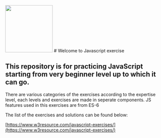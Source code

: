 <img src="https://visits.roshan.cyou/THg9HBH1zBxVTHevnf28?label=Turtlebeasts&shadow=1&shadowOpacity=14&swap=0&labelBGColor=484848&countBGColor=25eade&labelTextColor=FFFFFF&countTextColor=FFFFFF" width="150"/>
# Welcome to Javascript exercise

## This repository is for practicing JavaScript starting from very beginner level up to which it can go.

There are various categories of the exercises according to the expertise level, each levels and exercises are made in seperate components. JS features used in this exercises are from ES-6

The list of the exercises and solutions can be found below:

[https://www.w3resource.com/javascript-exercises/](https://www.w3resource.com/javascript-exercises/)
